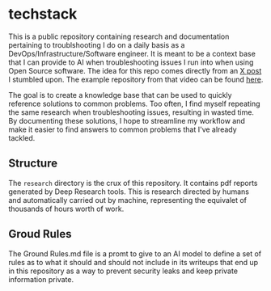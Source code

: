 # techstack

This is a public repository containing research and documentation pertaining to troublshooting I do on a daily basis as a DevOps/Infrastructure/Software engineer. It is meant to be a context base that I can provide to AI when troubleshooting issues I run into when using Open Source software. The idea for this repo comes directly from an [X post](https://x.com/aaditsh/status/1945680357724221605) I stumbled upon. The example repository from that video can be found [here](https://github.com/daveshap/PostLaborEconomics).

The goal is to create a knowledge base that can be used to quickly reference solutions to common problems. Too often, I find myself repeating the same research when troubleshooting issues, resulting in wasted time. By documenting these solutions, I hope to streamline my workflow and make it easier to find answers to common problems that I've already tackled. 

## Structure

The `research` directory is the crux of this repository. It contains pdf reports generated by Deep Research tools. This is research directed by humans and automatically carried out by machine, representing the equivalet of thousands of hours worth of work.

## Groud Rules

The Ground Rules.md file is a promt to give to an AI model to define a set of rules as to what it should and should not include in its writeups that end up in this repository as a way to prevent security leaks and keep private information private.